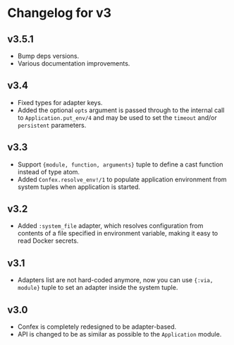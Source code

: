 # Changelog for v3

## v3.5.1

- Bump deps versions.
- Various documentation improvements.

## v3.4

- Fixed types for adapter keys.
- Added the optional `opts` argument is passed through to the internal call to `Application.put_env/4` and may be used to set the `timeout` and/or
  `persistent` parameters.

## v3.3

- Support `{module, function, arguments}` tuple to define a cast function instead of type atom.
- Added `Confex.resolve_env!/1` to populate application environment from system tuples when application is started.

## v3.2

- Added `:system_file` adapter, which resolves configuration from contents of a file specified in
  environment variable, making it easy to read Docker secrets.

## v3.1

- Adapters list are not hard-coded anymore, now you can use `{:via, module}` tuple to
  set an adapter inside the system tuple.

## v3.0

- Confex is completely redesigned to be adapter-based.
- API is changed to be as similar as possible to the `Application` module.
